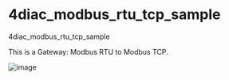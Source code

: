 # 4diac_modbus_rtu_tcp_sample
4diac_modbus_rtu_tcp_sample



This is a Gateway: 
Modbus RTU to Modbus TCP.

![image](https://github.com/user-attachments/assets/710e5fbb-cbf5-46ba-adc2-151f3469fa88)
